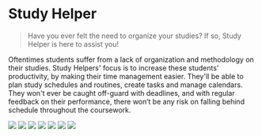 # Study Helper

> Have you ever felt the need to organize your studies? If so, Study Helper is here to assist you!

Oftentimes students suffer from a lack of organization and methodology on their studies. Study Helpers' focus is to increase these students' productivity, by making their time management easier. They'll be able to plan study schedules and routines, create tasks and manage calendars. They won't ever be caught off-guard with deadlines, and with regular feedback on their performance, there won’t be any risk on falling behind schedule throughout the coursework.

![](https://i.imgur.com/PwGxxAC.png)
![](https://i.imgur.com/HQ80oew.png)
![](https://i.imgur.com/fPK0Jtj.png)
![](https://i.imgur.com/6CgNM0c.png)
![](https://i.imgur.com/vKdStUQ.png)
![](https://i.imgur.com/NP91tZv.png)
![](https://i.imgur.com/i4sItYN.png)
